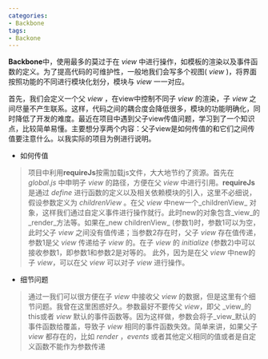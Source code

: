 ```yaml
---
categories:
- Backbone
tags:
- Backone
---
```

**Backbone**中，使用最多的莫过于在 _view_ 中进行操作，如模板的渲染以及事件函数的定义。为了提高代码的可维护性，一般地我们会写多个视图( _view_ )，将界面按照功能的不同进行模块化划分，模块与 _view_ 一一对应。

首先，我们会定义一个父 _view_ ，在view中控制不同子 _view_ 的渲染，子 _view_ 之间尽量不产生联系。这样，代码之间的耦合度会降低很多，模块的功能明确化，同时降低了开发的难度。最近在项目中遇到父子view传值问题，学习到了一个知识点，比较简单易懂。主要想分享两个内容：父子view是如何传值的和它们之间传值要注意什么。以我实际的项目为例进行说明。
  
 
-    如何传值    
 >  项目中利用**requireJs**按需加载js文件，大大地节约了资源。首先在 _global.js_ 中申明子 _view_ 的路径，方便在父 _view_ 中进行引用。**requireJs**是通过 _define_ 进行函数的定义以及相关依赖模块的引入，这里不必细说，假设参数定义为 _childrenView_ 。在父 _view_ 中new一个_childrenView_ 对象，这样我们通过自定义事件进行操作就行。此时new的对象包含_view_的_render_方法等。如果在_new childrenView_ (参数1)时，参数1可以为空，此时父子 _view_ 之间没有值传递；当参数2存在时，父子 _view_ 存在值传递，参数1是父 _view_ 传递给子 _view_ 的。在子 _view_ 的 _initialize_ (参数2)中可以接收参数1，即参数1和参数2是对等的。
 此外，因为是在父 _view_ 中new的子 _view_，可以在父 _view_ 可以对子 _view_ 进行操作。

- 细节问题
>通过一我们可以很方便在子 _view_ 中接收父 _view_ 的数据，但是这里有个细节问题。我曾在这里困惑好久。参数最好不要传父 _view_，即父 _view_的this或者 _view_ 默认的事件函数等。因为这样做，参数会将子_view_默认的事件函数给覆盖，导致子 _view_ 相同的事件函数失效。简单来讲，如果父子 _view_ 都存在的，比如 _render_ ，_events_ 或者其他定义相同的值或者是自定义函数不能作为参数传递
